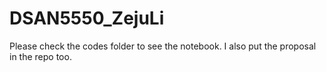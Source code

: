 # DSAN5550_ZejuLi

Please check the codes folder to see the notebook.
I also put the proposal in the repo too.